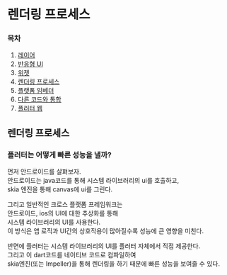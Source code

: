 
# 렌더링 프로세스

### 목차

1. [레이어](https://github.com/leegh519/TIL/blob/main/Flutter/Architecture/%EB%A0%88%EC%9D%B4%EC%96%B4.md#%EB%A0%88%EC%9D%B4%EC%96%B4)
2. [반응형 UI](https://github.com/leegh519/TIL/blob/main/Flutter/Architecture/%EB%B0%98%EC%9D%91%ED%98%95%20UI.md#반응형-UI)
3. [위젯](https://github.com/leegh519/TIL/blob/main/Flutter/Architecture/%EC%9C%84%EC%A0%AF.md#위젯)
4. [렌더링 프로세스](https://github.com/leegh519/TIL/blob/main/Flutter/Architecture/%EB%A0%8C%EB%8D%94%EB%A7%81%20%ED%94%84%EB%A1%9C%EC%84%B8%EC%8A%A4.md#렌더링-프로세스)
5. [플랫폼 임베더](https://github.com/leegh519/TIL/blob/main/Flutter/Architecture/%ED%94%8C%EB%9E%AB%ED%8F%BC%20%EC%9E%84%EB%B2%A0%EB%8D%94.md#플랫폼-임베더)
6. [다른 코드와 통합](https://github.com/leegh519/TIL/blob/main/Flutter/Architecture/%EB%8B%A4%EB%A5%B8%20%EC%BD%94%EB%93%9C%EC%99%80%20%ED%86%B5%ED%95%A9.md#다른-코드와-통합)
7. [플러터 웹](https://github.com/leegh519/TIL/blob/main/Flutter/Architecture/%ED%94%8C%EB%9F%AC%ED%84%B0%20%EC%9B%B9.md#플러터-웹)


## 렌더링 프로세스

### 플러터는 어떻게 빠른 성능을 낼까?
먼저 안드로이드를 살펴보자.  
안드로이드는 java코드를 통해 시스템 라이브러리의 ui를 호출하고,   
skia 엔진을 통해 canvas에 ui를 그린다.  

그리고 일반적인 크로스 플랫폼 프레임워크는  
안드로이드, ios의 UI에 대한 추상화를 통해  
시스템 라이브러리의 UI를 사용한다.  
이 방식은 앱 로직과 UI간의 상호작용이 많아질수록 성능에 큰 영향을 미친다.  

반면에 플러터는 시스템 라이브러리의 UI를 플러터 자체에서 직접 제공한다.      
그리고 이 dart코드를 네이티브 코드로 컴파일하여     
skia엔진(또는 Impeller)을 통해 렌더링을 하기 때문에 빠른 성능을 보여줄 수 있다.
